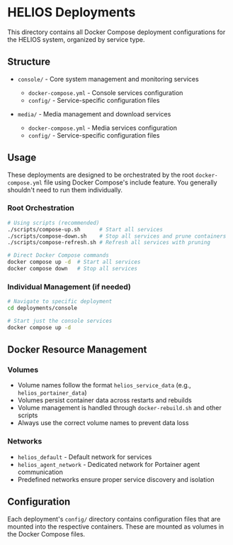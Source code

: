 # HELIOS Deployments

This directory contains all Docker Compose deployment configurations for the HELIOS system, organized by service type.

## Structure

- `console/` - Core system management and monitoring services
  - `docker-compose.yml` - Console services configuration
  - `config/` - Service-specific configuration files

- `media/` - Media management and download services
  - `docker-compose.yml` - Media services configuration
  - `config/` - Service-specific configuration files

## Usage

These deployments are designed to be orchestrated by the root `docker-compose.yml` file using Docker Compose's include feature. You generally shouldn't need to run them individually.

### Root Orchestration

```bash
# Using scripts (recommended)
./scripts/compose-up.sh      # Start all services
./scripts/compose-down.sh    # Stop all services and prune containers
./scripts/compose-refresh.sh # Refresh all services with pruning

# Direct Docker Compose commands
docker compose up -d  # Start all services
docker compose down   # Stop all services
```

### Individual Management (if needed)

```bash
# Navigate to specific deployment
cd deployments/console

# Start just the console services
docker compose up -d
```

## Docker Resource Management

### Volumes

- Volume names follow the format `helios_service_data` (e.g., `helios_portainer_data`)
- Volumes persist container data across restarts and rebuilds
- Volume management is handled through `docker-rebuild.sh` and other scripts
- Always use the correct volume names to prevent data loss

### Networks

- `helios_default` - Default network for services
- `helios_agent_network` - Dedicated network for Portainer agent communication
- Predefined networks ensure proper service discovery and isolation

## Configuration

Each deployment's `config/` directory contains configuration files that are mounted into the respective containers. These are mounted as volumes in the Docker Compose files.